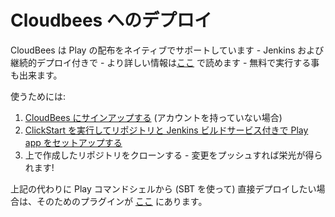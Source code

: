 <!--- Copyright (C) 2009-2013 Typesafe Inc. <http://www.typesafe.com> -->
<!--
# Deploying to Cloudbees
-->
# Cloudbees へのデプロイ

<!--
CloudBees support Play dists natively - with Jenkins and continuous deployment - you can read more about this [here](https://developer.cloudbees.com/bin/view/RUN/Playframework) - yes, you can run it for free.
-->
CloudBees は Play の配布をネイティブでサポートしています - Jenkins および継続的デプロイ付きで - より詳しい情報は[ここ](https://developer.cloudbees.com/bin/view/RUN/Playframework) で読めます - 無料で実行する事も出来ます。

<!--
How to use: 
-->
使うためには:

<!--
1. [Signup for CloudBees](https://www.cloudbees.com/signup) (if you don't already have an account) 
2. [Run the ClickStart to setup a working Play app, with repo and Jenkins build service](https://grandcentral.cloudbees.com/?CB_clickstart=https://raw.github.com/CloudBees-community/play2-clickstart/master/clickstart.json)
3. Clone the repo created above - push your changes and then glory is yours !
-->
1. [CloudBees にサインアップする](https://www.cloudbees.com/signup) (アカウントを持っていない場合) 
2. [ClickStart を実行してリポジトリと Jenkins ビルドサービス付きで Play app をセットアップする](https://grandcentral.cloudbees.com/?CB_clickstart=https://raw.github.com/CloudBees-community/play2-clickstart/master/clickstart.json)
3. 上で作成したリポジトリをクローンする - 変更をプッシュすれば栄光が得られます!

<!--
Alternatively, you may want to just deploy from your Play command shell directly (using SBT), the plugin for this can be found [here](https://github.com/CloudBees-community/sbt-cloudbees-play-plugin).
-->
上記の代わりに Play コマンドシェルから (SBT を使って) 直接デプロイしたい場合は、そのためのプラグインが [ここ](https://github.com/CloudBees-community/sbt-cloudbees-play-plugin) にあります。
